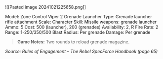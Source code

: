 ![[Pasted image 20241021225658.png]]

Model: Zone Control Viper 2 Grenade Launcher
Type: Grenade launcher rifle attachment
Scale: Character
Skill: Missile weapons: grenade launcher
Ammo: 5
Cost: 500 (launcher), 200 (grenades)
Availability: 2, R
Fire Rate: 2
Range: 1-250/350/500
Blast Radius: Per grenade
Damage: Per grenade

> **Game Notes:** 
> Two rounds to reload grenade magazine.

*Source: Rules of Engagement – The Rebel SpecForce Handbook (page 65)*